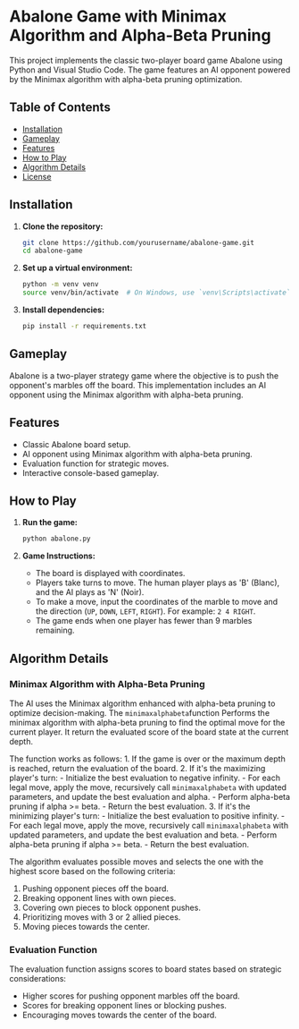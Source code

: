 # Abalone Game with Minimax Algorithm and Alpha-Beta Pruning

This project implements the classic two-player board game Abalone using Python and Visual Studio Code. The game features an AI opponent powered by the Minimax algorithm with alpha-beta pruning optimization.

## Table of Contents
- [Installation](#installation)
- [Gameplay](#gameplay)
- [Features](#features)
- [How to Play](#how-to-play)
- [Algorithm Details](#algorithm-details)
- [License](#license)

## Installation

1. **Clone the repository:**
    ```sh
    git clone https://github.com/yourusername/abalone-game.git
    cd abalone-game
    ```

2. **Set up a virtual environment:**
    ```sh
    python -m venv venv
    source venv/bin/activate  # On Windows, use `venv\Scripts\activate`
    ```

3. **Install dependencies:**
    ```sh
    pip install -r requirements.txt
    ```

## Gameplay

Abalone is a two-player strategy game where the objective is to push the opponent's marbles off the board. This implementation includes an AI opponent using the Minimax algorithm with alpha-beta pruning.

## Features

- Classic Abalone board setup.
- AI opponent using Minimax algorithm with alpha-beta pruning.
- Evaluation function for strategic moves.
- Interactive console-based gameplay.

## How to Play

1. **Run the game:**
    ```sh
    python abalone.py
    ```

2. **Game Instructions:**
   - The board is displayed with coordinates.
   - Players take turns to move. The human player plays as 'B' (Blanc), and the AI plays as 'N' (Noir).
   - To make a move, input the coordinates of the marble to move and the direction (`UP`, `DOWN`, `LEFT`, `RIGHT`). For example: `2 4 RIGHT`.
   - The game ends when one player has fewer than 9 marbles remaining.

## Algorithm Details

### Minimax Algorithm with Alpha-Beta Pruning

The AI uses the Minimax algorithm enhanced with alpha-beta pruning to optimize decision-making. 
The `minimaxalphabeta`function Performs the minimax algorithm with alpha-beta pruning to find the optimal move for the current player. It return the evaluated score of the board state at the current depth.

The function works as follows:
    1. If the game is over or the maximum depth is reached, return the evaluation of the board.
    2. If it's the maximizing player's turn:
        - Initialize the best evaluation to negative infinity.
        - For each legal move, apply the move, recursively call `minimaxalphabeta` with updated parameters, and update the best evaluation and alpha.
        - Perform alpha-beta pruning if alpha >= beta.
        - Return the best evaluation.
    3. If it's the minimizing player's turn:
        - Initialize the best evaluation to positive infinity.
        - For each legal move, apply the move, recursively call `minimaxalphabeta` with updated parameters, and update the best evaluation and beta.
        - Perform alpha-beta pruning if alpha >= beta.
        - Return the best evaluation.

The algorithm evaluates possible moves and selects the one with the highest score based on the following criteria:
1. Pushing opponent pieces off the board.
2. Breaking opponent lines with own pieces.
3. Covering own pieces to block opponent pushes.
4. Prioritizing moves with 3 or 2 allied pieces.
5. Moving pieces towards the center.

### Evaluation Function

The evaluation function assigns scores to board states based on strategic considerations:
- Higher scores for pushing opponent marbles off the board.
- Scores for breaking opponent lines or blocking pushes.
- Encouraging moves towards the center of the board.

